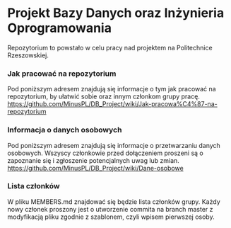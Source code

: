 # Projekt Bazy Danych oraz Inżynieria Oprogramowania
Repozytorium to powstało w celu pracy nad projektem na Politechnice Rzeszowskiej.

### Jak pracować na repozytorium
Pod poniższym adresem znajdują się informacje o tym jak pracować na repozytorium, by ułatwić sobie oraz innym członkom grupy pracę.
https://github.com/MinusPL/DB_Project/wiki/Jak-pracowa%C4%87-na-repozytorium

### Informacja o danych osobowych
Pod poniższym adresem znajdują się informacje o przetwarzaniu danych osobowych.
Wszyscy członkowie przed dołączeniem proszeni są o zapoznanie się i zgłoszenie potencjalnych uwag lub zmian.
https://github.com/MinusPL/DB_Project/wiki/Dane-osobowe

### Lista członków
W pliku MEMBERS.md znajdować się będzie lista członków grupy.
Każdy nowy członek proszony jest o utworzenie commita na branch master z modyfikacją pliku zgodnie z szablonem, czyli wpisem pierwszej osoby.
